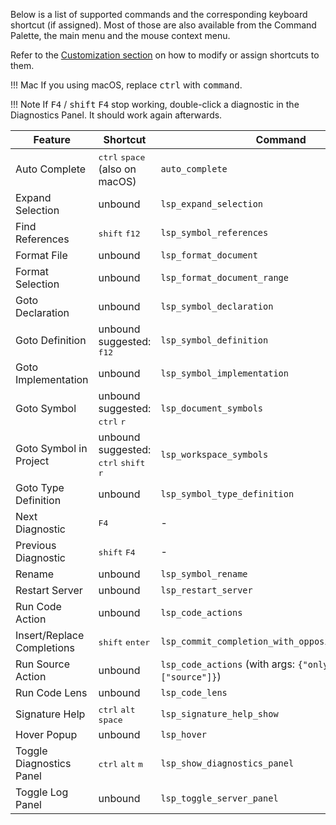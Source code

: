 Below is a list of supported commands and the corresponding keyboard shortcut (if assigned). Most of those are also available from the Command Palette, the main menu and the mouse context menu.

Refer to the [Customization section](customization.md#keyboard-shortcuts-key-bindings) on how to modify or assign shortcuts to them.

!!! Mac
    If you using macOS, replace <kbd>ctrl</kbd> with <kbd>command</kbd>.

!!! Note
    If <kbd>F4</kbd> / <kbd>shift</kbd> <kbd>F4</kbd> stop working, double-click a diagnostic in the Diagnostics Panel. It should work again afterwards.

| Feature | Shortcut | Command |
| ------- | -------- | ------- |
| Auto Complete | <kbd>ctrl</kbd> <kbd>space</kbd> (also on macOS) | `auto_complete`
| Expand Selection | unbound | `lsp_expand_selection`
| Find References | <kbd>shift</kbd> <kbd>f12</kbd> | `lsp_symbol_references`
| Format File | unbound | `lsp_format_document`
| Format Selection | unbound | `lsp_format_document_range`
| Goto Declaration | unbound | `lsp_symbol_declaration`
| Goto Definition | unbound<br>suggested: <kbd>f12</kbd> | `lsp_symbol_definition`
| Goto Implementation | unbound | `lsp_symbol_implementation`
| Goto Symbol | unbound<br>suggested: <kbd>ctrl</kbd> <kbd>r</kbd> | `lsp_document_symbols`
| Goto Symbol in Project | unbound<br>suggested: <kbd>ctrl</kbd> <kbd>shift</kbd> <kbd>r</kbd> | `lsp_workspace_symbols`
| Goto Type Definition | unbound | `lsp_symbol_type_definition`
| Next Diagnostic | <kbd>F4</kbd> | -
| Previous Diagnostic | <kbd>shift</kbd> <kbd>F4</kbd> | -
| Rename | unbound | `lsp_symbol_rename`
| Restart Server | unbound | `lsp_restart_server`
| Run Code Action | unbound | `lsp_code_actions`
| Insert/Replace Completions | <kbd>shift</kbd> <kbd>enter</kbd> | `lsp_commit_completion_with_opposite_insert_mode`
| Run Source Action | unbound | `lsp_code_actions` (with args: `{"only_kinds": ["source"]}`)
| Run Code Lens | unbound | `lsp_code_lens`
| Signature Help | <kbd>ctrl</kbd> <kbd>alt</kbd> <kbd>space</kbd> | `lsp_signature_help_show`
| Hover Popup | unbound | `lsp_hover`
| Toggle Diagnostics Panel | <kbd>ctrl</kbd> <kbd>alt</kbd> <kbd>m</kbd> | `lsp_show_diagnostics_panel`
| Toggle Log Panel | unbound | `lsp_toggle_server_panel`
